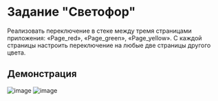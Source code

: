 # Задание "Светофор"
Реализовать переключение в стеке между тремя страницами
приложения: «Page_red», «Page_green», «Page_yellow».
С каждой страницы настроить переключение на любые две
страницы другого цвета.
## Демонстрация
![image](https://github.com/vladnov138/qml/assets/113700660/6dd84abd-3367-4459-9616-0789d0dd56c7)
![image](https://github.com/vladnov138/qml/assets/113700660/9ded5b84-e09d-4bd9-818d-15bad4f18d4a)
